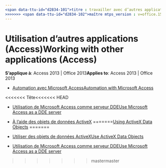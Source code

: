 ```yaml
---
<span data-ttu-id="d2834-101">titre : travailler avec d’autres applications (Access) TOCTitle : utilisation d’autres Applications ms:assetid : 39e189d2-1e50-4de7-af8c-591aa5b9e56d ms:mtpsurl : https://msdn.microsoft.com/library/Dn124391(v=office.15) ms:contentKeyID : 52072025 <<<<<<< ms.date tête : 18/09/2015 === == ms.date : 10/16/2018</span><span class="sxs-lookup"><span data-stu-id="d2834-101">title: Working with other applications (Access) TOCTitle: Working with Other Applications ms:assetid: 39e189d2-1e50-4de7-af8c-591aa5b9e56d ms:mtpsurl: https://msdn.microsoft.com/library/Dn124391(v=office.15) ms:contentKeyID: 52072025 <<<<<<< HEAD ms.date: 09/18/2015 ======= ms.date: 10/16/2018</span></span>
>>>>>>> <span data-ttu-id="d2834-102">maître mtps_version : v=office.15</span><span class="sxs-lookup"><span data-stu-id="d2834-102">master mtps_version: v=office.15</span></span>
---
```


# <a name="working-with-other-applications-access"></a><span data-ttu-id="d2834-103">Utilisation d’autres applications (Access)</span><span class="sxs-lookup"><span data-stu-id="d2834-103">Working with other applications (Access)</span></span>

<span data-ttu-id="d2834-104">**S’applique à**: Access 2013 | Office 2013</span><span class="sxs-lookup"><span data-stu-id="d2834-104">**Applies to**: Access 2013 | Office 2013</span></span>

- [<span data-ttu-id="d2834-105">Automation avec Microsoft Access</span><span class="sxs-lookup"><span data-stu-id="d2834-105">Automation with Microsoft Access</span></span>](automation-with-microsoft-access.md)

<span data-ttu-id="d2834-106"><<<<<<< Tête</span><span class="sxs-lookup"><span data-stu-id="d2834-106"><<<<<<< HEAD</span></span>
- [<span data-ttu-id="d2834-107">Utilisation de Microsoft Access comme serveur DDE</span><span class="sxs-lookup"><span data-stu-id="d2834-107">Use Microsoft Access as a DDE server</span></span>](use-microsoft-access-as-a-dde-server.md)

- <span data-ttu-id="d2834-108">[À l’aide des objets de données ActiveX](using-activex-data-objects.md)
=======</span><span class="sxs-lookup"><span data-stu-id="d2834-108">[Using ActiveX Data Objects](using-activex-data-objects.md)
=======</span></span>
- [<span data-ttu-id="d2834-109">Utiliser des objets de données ActiveX</span><span class="sxs-lookup"><span data-stu-id="d2834-109">Use ActiveX Data Objects</span></span>](using-activex-data-objects.md)

- [<span data-ttu-id="d2834-110">Utilisation de Microsoft Access comme serveur DDE</span><span class="sxs-lookup"><span data-stu-id="d2834-110">Use Microsoft Access as a DDE server</span></span>](use-microsoft-access-as-a-dde-server.md)


>>>>>>> <span data-ttu-id="d2834-111">master</span><span class="sxs-lookup"><span data-stu-id="d2834-111">master</span></span>


